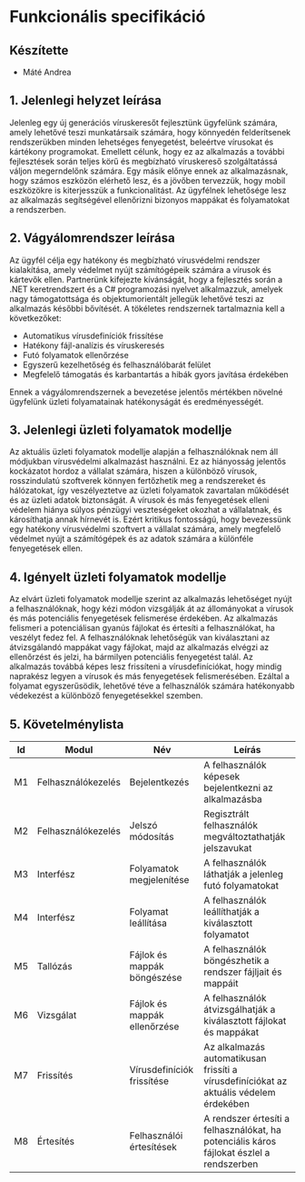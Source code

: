 # Funkcionális specifikáció

## Készítette

- Máté Andrea

## 1. Jelenlegi helyzet leírása

Jelenleg egy új generációs víruskeresőt fejlesztünk ügyfelünk számára, amely lehetővé teszi munkatársaik számára, hogy könnyedén felderítsenek rendszerükben minden lehetséges fenyegetést, beleértve vírusokat és kártékony programokat. Emellett célunk, hogy ez az alkalmazás a további fejlesztések során teljes körű és megbízható víruskereső szolgáltatássá váljon megerndelőnk számára. Egy másik előnye ennek az alkalmazásnak, hogy számos eszközön elérhető lesz, és a jövőben tervezzük, hogy mobil eszközökre is kiterjesszük a funkcionalitást. Az ügyfélnek lehetősége lesz az alkalmazás segítségével ellenőrizni bizonyos mappákat és folyamatokat a rendszerben.

## 2. Vágyálomrendszer leírása

Az ügyfél célja egy hatékony és megbízható vírusvédelmi rendszer kialakítása, amely védelmet nyújt számítógépeik számára a vírusok és kártevők ellen. Partnerünk kifejezte kívánságát, hogy a fejlesztés során a .NET keretrendszert és a C# programozási nyelvet alkalmazzuk, amelyek nagy támogatottsága és objektumorientált jellegük lehetővé teszi az alkalmazás későbbi bővítését. A tökéletes rendszernek tartalmaznia kell a következőket:

 - Automatikus vírusdefiníciók frissítése
 - Hatékony fájl-analízis és víruskeresés
 - Futó folyamatok ellenőrzése
 - Egyszerű kezelhetőség és felhasználóbarát felület
 - Megfelelő támogatás és karbantartás a hibák gyors javítása érdekében

Ennek a vágyálomrendszernek a bevezetése jelentős mértékben növelné ügyfelünk üzleti folyamatainak hatékonyságát és eredményességét.

## 3. Jelenlegi üzleti folyamatok modellje

Az aktuális üzleti folyamatok modellje alapján a felhasználóknak nem áll módjukban vírusvédelmi alkalmazást használni. Ez az hiányosság jelentős kockázatot hordoz a vállalat számára, hiszen a különböző vírusok, rosszindulatú szoftverek könnyen fertőzhetik meg a rendszereket és hálózatokat, így veszélyeztetve az üzleti folyamatok zavartalan működését és az üzleti adatok biztonságát. A vírusok és más fenyegetések elleni védelem hiánya súlyos pénzügyi veszteségeket okozhat a vállalatnak, és károsíthatja annak hírnevét is. Ezért kritikus fontosságú, hogy bevezessünk egy hatékony vírusvédelmi szoftvert a vállalat számára, amely megfelelő védelmet nyújt a számítógépek és az adatok számára a különféle fenyegetések ellen.

## 4. Igényelt üzleti folyamatok modellje

Az elvárt üzleti folyamatok modellje szerint az alkalmazás lehetőséget nyújt a felhasználóknak, hogy kézi módon vizsgálják át az állományokat a vírusok és más potenciális fenyegetések felismerése érdekében. Az alkalmazás felismeri a potenciálisan gyanús fájlokat és értesíti a felhasználókat, ha veszélyt fedez fel. A felhasználóknak lehetőségük van kiválasztani az átvizsgálandó mappákat vagy fájlokat, majd az alkalmazás elvégzi az ellenőrzést és jelzi, ha bármilyen potenciális fenyegetést talál. Az alkalmazás továbbá képes lesz frissíteni a vírusdefiníciókat, hogy mindig naprakész legyen a vírusok és más fenyegetések felismerésében. Ezáltal a folyamat egyszerűsödik, lehetővé téve a felhasználók számára hatékonyabb védekezést a különböző fenyegetésekkel szemben.

## 5. Követelménylista

| Id | Modul | Név | Leírás |
| :---: | --- | --- | --- |
| M1 | Felhasználókezelés | Bejelentkezés | A felhasználók képesek bejelentkezni az alkalmazásba |
| M2 | Felhasználókezelés | Jelszó módosítás | Regisztrált felhasználók megváltoztathatják jelszavukat |
| M3 | Interfész | Folyamatok megjelenítése | A felhasználók láthatják a jelenleg futó folyamatokat |
| M4 | Interfész | Folyamat leállítása | A felhasználók leállíthatják a kiválasztott folyamatot |
| M5 | Tallózás | Fájlok és mappák böngészése | A felhasználók böngészhetik a rendszer fájljait és mappáit |
| M6 | Vizsgálat | Fájlok és mappák ellenőrzése | A felhasználók átvizsgálhatják a kiválasztott fájlokat és mappákat |
| M7 | Frissítés | Vírusdefiníciók frissítése | Az alkalmazás automatikusan frissíti a vírusdefiníciókat az aktuális védelem érdekében |
| M8 | Értesítés | Felhasználói értesítések | A rendszer értesíti a felhasználókat, ha potenciális káros fájlokat észlel a rendszerben |

